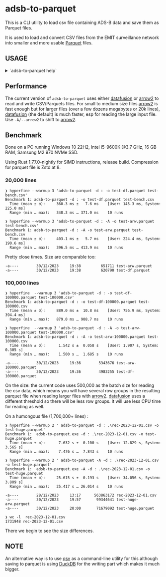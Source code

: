 # adsb-to-parquet

This is a CLI utility to load csv file containing ADS-B data and save them as Parquet files.

It is used to load and convert CSV files from the EMIT surveillance network into smaller and more usable [Parquet]
files.

## USAGE

<details>
<summary>`adsb-to-parquet help`</summary>

```text
$ adsb-to-parquet --help
Load ADS-B data as CSV and save it as Parquet.

Usage: adsb-to-parquet.exe [OPTIONS] <NAME>

Arguments:
  <NAME>  Filename, can be just the basename and .csv/.parquet are implied

Options:
  -A, --arrow2           Use arrow2 instead of datafusion?
  -N, --no-header        Has headers or not?
  -o, --output <OUTPUT>  Output file (default is stdout)
  -d <DELIM>             Delimiter for csv files [default: ,]
  -h, --help             Print help
```

</details>

## Performance

The current version of `adsb-to-parquet` uses either [datafusion] or [arrow2] to read and write CSV/Parquets files.
For small to medium size files [arrow2] is fast enough but for larger files (over a few dozens megabytes or 20k lines),
[datafusion] (the default) is much faster, esp for reading the large input file. Use `-A/--arrow2`  to shift to
[arrow2].

## Benchmark

Done on a PC running Windows 10 22H2, Intel i5-9600K @3.7 GHz, 16 GB RAM, Samsung M2 970 NVMe SSD.

Using Rust 1.77.0-nightly for SIMD instructions, release build. Compression for parquet file is Zstd at 8.

### 20,000 lines

```text
❯ hyperfine --warmup 3 'adsb-to-parquet -d : -o test-df.parquet test-bench.csv'
Benchmark 1: adsb-to-parquet -d : -o test-df.parquet test-bench.csv
  Time (mean ± σ):     360.3 ms ±   7.6 ms    [User: 145.3 ms, System: 225.0 ms]
  Range (min … max):   348.3 ms … 371.0 ms    10 runs

❯ hyperfine --warmup 3 'adsb-to-parquet -d : -A -o test-arw.parquet test-bench.csv'
Benchmark 1: adsb-to-parquet -d : -A -o test-arw.parquet test-bench.csv
  Time (mean ± σ):     403.1 ms ±   5.7 ms    [User: 224.4 ms, System: 190.6 ms]
  Range (min … max):   396.5 ms … 413.9 ms    10 runs
```

Pretty close times. Size are comparable too:

```text
-a----        30/12/2023     19:38         651711 test-arw.parquet
-a----        30/12/2023     19:38         620790 test-df.parquet
```

### 100,000 lines

```text
❯ hyperfine  --warmup 3 'adsb-to-parquet -d : -o test-df-100000.parquet test-100000.csv'
Benchmark 1: adsb-to-parquet -d : -o test-df-100000.parquet test-100000.csv
  Time (mean ± σ):     889.0 ms ±  10.8 ms    [User: 756.9 ms, System: 394.4 ms]
  Range (min … max):   879.0 ms … 908.7 ms    10 runs

❯ hyperfine  --warmup 3 'adsb-to-parquet -d : -A -o test-arw-100000.parquet test-100000.csv'
Benchmark 1: adsb-to-parquet -d : -A -o test-arw-100000.parquet test-100000.csv
  Time (mean ± σ):      1.542 s ±  0.058 s    [User: 1.907 s, System: 0.305 s]
  Range (min … max):    1.500 s …  1.685 s    10 runs
```

```text
-a----        30/12/2023     19:36        5343676 test-arw-100000.parquet
-a----        30/12/2023     19:36        4983255 test-df-100000.parquet
```

On the size: the current code uses 500,000 as the batch size for reading the csv data, which means you will have several
row groups in the resulting parquet file when reading larger files with [arrow2].  [datafusion] uses a different
threshold
so there will be less row groups. It will use less CPU time for reading as well.

On a humongous file (1,700,000+ lines) :

```text
❯ hyperfine --warmup 2 ' adsb-to-parquet -d : .\rec-2023-12-01.csv -o test-huge.parquet'
Benchmark 1:  adsb-to-parquet.exe -d : .\rec-2023-12-01.csv -o test-huge.parquet
  Time (mean ± σ):      7.632 s ±  0.100 s    [User: 12.829 s, System: 3.565 s]
  Range (min … max):    7.476 s …  7.843 s    10 runs

❯ hyperfine --warmup 2 ' adsb-to-parquet -A -d : .\rec-2023-12-01.csv -o test-huge.parquet'
Benchmark 1:  adsb-to-parquet.exe -A -d : .\rec-2023-12-01.csv -o test-huge.parquet
  Time (mean ± σ):     25.615 s ±  0.193 s    [User: 34.056 s, System: 3.809 s]
  Range (min … max):   25.417 s … 26.014 s    10 runs
```

```text
-a----        28/12/2023     13:17      563863172 rec-2023-12-01.csv
-a----        30/12/2023     19:57       99344641 test-huge-arw.parquet
-a----        30/12/2023     20:00       71679092 test-huge.parquet

❯ wc -l  rec-2023-12-01.csv
1731948 rec-2023-12-01.csv
```

There we begin to see the size differences.

## NOTE

An alternative way is to use [qsv] as a command-line utility for this although saving to parquet is using [DuckDB] for
the writing part which makes it much bigger.

[arrow2]: https://crates.io/crates/arrow2

[datafusion]: https://crates.io/crates/arrow-datafusion

[qsv]: https://github.com/jqnatividad/qsv

[DuckDB]: https://duckdb.org/

[Parquet]: https://parquet.apache.org/docs/file-format/
